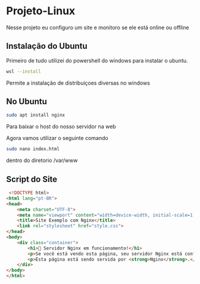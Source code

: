 # Projeto-Linux 

 Nesse projeto eu configuro um site e monitoro se ele está online ou offline 
 
## Instalação do Ubuntu 

 Primeiro de tudo utilizei do powershell do windows para instalar o ubuntu.

 ```bash
 wsl --install 
```
 Permite a instalação de distribuiçoes diversas no windows
## No Ubuntu

```bash
sudo apt install nginx
```
Para baixar o host do nosso servidor na web

Agora vamos utilizar o seguinte comando 
```bash
sudo nano index.html
```
dentro do diretorio /var/www

 ## Script do Site 
```html
 <!DOCTYPE html>
<html lang="pt-BR">
<head>
    <meta charset="UTF-8">
    <meta name="viewport" content="width=device-width, initial-scale=1.0">
    <title>Site Exemplo com Nginx</title>
    <link rel="stylesheet" href="style.css">
</head>
<body>
    <div class="container">
        <h1>🚀 Servidor Nginx em funcionamento!</h1>
        <p>Se você está vendo esta página, seu servidor Nginx está configurado corretamente!</p>
        <p>Esta página está sendo servida por <strong>Nginx</strong>.</p>
    </div>
</body>
</html>


